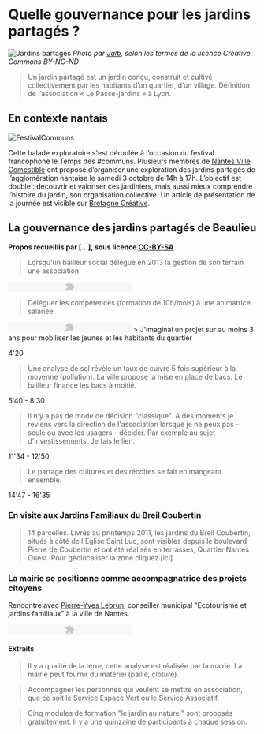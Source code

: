 # Quelle gouvernance pour les jardins partagés ? 

![Jardins partagés](http://www.nantesvillecomestible.org/wp-content/uploads/2015/09/photo_3_article_ouishare-50f01-604x270.jpg) *Photo par [Jalb](https://www.flickr.com/photos/jalb/), selon les termes de la licence Creative Commons BY-NC-ND*

> Un jardin partagé est un jardin conçu, construit et cultivé collectivement par les habitants d’un quartier, d’un village. Définition de l’association « Le Passe-jardins » à Lyon.

## En contexte nantais

![FestivalCommuns](http://www.selfcity.be/uploads/3/8/5/1/38514543/4482453.jpg?294)

Cette balade exploratoire s'est déroulée à l’occasion du festival francophone le Temps des #communs. Plusieurs membres de [Nantes Ville Comestible](http://www.nantesvillecomestible.org/) ont proposé d’organiser une exploration des jardins partagés de l’agglomération nantaise le samedi 3 octobre de 14h à 17h. L’objectif est double : découvrir et valoriser ces jardiniers, mais aussi mieux comprendre l’histoire du jardin, son organisation collective. Un article de présentation de la journée est visible sur [Bretagne Créative](http://www.bretagne-creative.net/article733.html).

## La gouvernance des jardins partagés de Beaulieu

**Propos recueillis par [...], sous licence [CC-BY-SA](https://creativecommons.org/licenses/by-sa/2.0/fr/)**

> Lorsqu'un bailleur social délègue en 2013 la gestion de son terrain une association

<object type="application/x-shockwave-flash" data="http://flash-mp3-player.net/medias/player_mp3_maxi.swf" width="250" height="20">
    <param name="movie" value="http://flash-mp3-player.net/medias/player_mp3_maxi.swf" />
    <param name="bgcolor" value="#ffffff" />
    <param name="FlashVars" value="mp3=https%3A//dl.dropboxusercontent.com/content_link/UFsA685V1KCsSdQEO9uo3aw6mCOOO3DedP8vcVKTZOWYwX4liNsxOO7J27KJwjlN/file&amp;width=250&amp;showvolume=1&amp;loadingcolor=ffff29" />
</object>

> Déléguer les compétences (formation de 10h/mois) à une animatrice salariée

<object type="application/x-shockwave-flash" data="http://flash-mp3-player.net/medias/player_mp3_maxi.swf" width="250" height="20">
    <param name="movie" value="http://flash-mp3-player.net/medias/player_mp3_maxi.swf" />
    <param name="bgcolor" value="#ffffff" />
    <param name="FlashVars" value="mp3=https%3A//dl.dropboxusercontent.com/content_link/UFsA685V1KCsSdQEO9uo3aw6mCOOO3DedP8vcVKTZOWYwX4liNsxOO7J27KJwjlN/file&amp;width=250&amp;showvolume=1&amp;loadingcolor=ffff29" />
</object>
> J'imaginai un projet sur au moins 3 ans pour mobiliser les jeunes et les habitants du quartier

4'20

> Une analyse de sol révèle un taux de cuivre 5 fois supérieur à la moyenne (pollution). La ville propose la mise en place de bacs. Le bailleur finance les bacs à moitié. 

5'40 - 8'30

> Il n'y a pas de mode de décision "classique". A des moments je reviens vers la direction de l'association lorsque je ne peux pas - seule ou avec les usagers - décider. Par exemple au sujet d'investissements. Je fais le lien. 

11'34 - 12'50

> Le partage des cultures et des récoltes se fait en mangeant ensemble. 

14'47 - 16'35















### En visite aux Jardins Familiaux du Breil Coubertin

> 14 parcelles. Livrés au printemps 2011, les jardins du Breil Coubertin, situés à côté de l'Eglise Saint Luc, sont visibles depuis le boulevard Pierre de Coubertin et ont été réalisés en terrasses, Quartier Nantes Ouest. Pour géolocaliser la zone cliquez [ici].


### La mairie se positionne comme accompagnatrice des projets citoyens

Rencontre avec [Pierre-Yves Lebrun](http://www.nantes.fr/home/ville-de-nantes/institution/conseil-municipal/vos-65-elu-e-s/pierre-yves-le-brun.html), conseiller municipal "Ecotourisme et jardins familiaux" à la ville de Nantes. 

<object type="application/x-shockwave-flash" data="http://flash-mp3-player.net/medias/player_mp3_maxi.swf" width="250" height="20">
    <param name="movie" value="http://flash-mp3-player.net/medias/player_mp3_maxi.swf" />
    <param name="bgcolor" value="#ffffff" />
    <param name="FlashVars" value="mp3=KwLBYmWpOy5up3iqnnQpFZWdcHqNwXNQ5moBSJgtFrQn2yEckyB0dlFsxVbWpmEX&amp;width=250&amp;showvolume=1&amp;loadingcolor=ffff29" />
</object>

#### Extraits 

> Il y a qualité de la terre, cette analyse est réalisée par la mairie. La mairie peut fournir du matériel (paille, cloture). 

> Accompagner les personnes qui veulent se mettre en association, que ce soit le Service Espace Vert ou le Service Associatif. 

> Cinq modules de formation "le jardin au naturel" sont proposés gratuitement. Il y a une quinzaine de participants à chaque session. 








